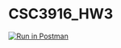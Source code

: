 # CSC3916_HW3

[![Run in Postman](https://run.pstmn.io/button.svg)](https://app.getpostman.com/run-collection/2b6c9108c512636031f0)